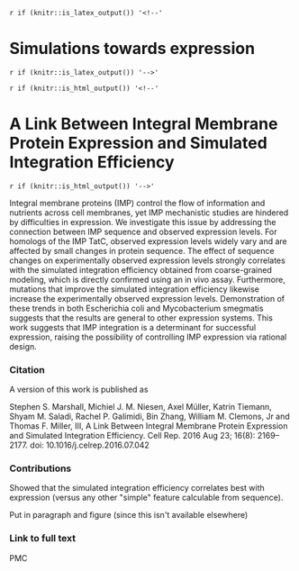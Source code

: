 
`r if (knitr::is_latex_output()) '<!--'`
# Simulations towards expression 
`r if (knitr::is_latex_output()) '-->'`

`r if (knitr::is_html_output()) '<!--'`
# A Link Between Integral Membrane Protein Expression and Simulated Integration Efficiency
`r if (knitr::is_html_output()) '-->'`

Integral membrane proteins (IMP) control the flow of information and nutrients across cell membranes, yet IMP mechanistic studies are hindered by difficulties in expression. We investigate this issue by addressing the connection between IMP sequence and observed expression levels. For homologs of the IMP TatC, observed expression levels widely vary and are affected by small changes in protein sequence. The effect of sequence changes on experimentally observed expression levels strongly correlates with the simulated integration efficiency obtained from coarse-grained modeling, which is directly confirmed using an in vivo assay. Furthermore, mutations that improve the simulated integration efficiency likewise increase the experimentally observed expression levels. Demonstration of these trends in both Escherichia coli and Mycobacterium smegmatis suggests that the results are general to other expression systems. This work suggests that IMP integration is a determinant for successful expression, raising the possibility of controlling IMP expression via rational design.

### Citation

A version of this work is published as

Stephen S. Marshall, Michiel J. M. Niesen, Axel Müller, Katrin Tiemann, Shyam M. Saladi, Rachel P. Galimidi, Bin Zhang, William M. Clemons, Jr and Thomas F. Miller, III, A Link Between Integral Membrane Protein Expression and Simulated Integration Efficiency. Cell Rep. 2016 Aug 23; 16(8): 2169–2177. doi: 10.1016/j.celrep.2016.07.042

### Contributions

Showed that the simulated integration efficiency correlates best with expression (versus any other "simple" feature 
calculable from sequence).

Put in paragraph and figure (since this isn't available elsewhere)

### Link to full text

PMC
